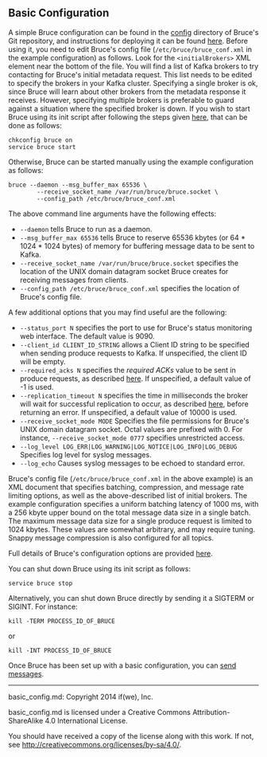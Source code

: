 ## Basic Configuration

A simple Bruce configuration can be found in the
[config](../config) directory of Bruce's Git repository, and instructions for
deploying it can be found [here](build_install.md#installing-bruce).  Before
using it, you need to edit Bruce's config file (`/etc/bruce/bruce_conf.xml` in
the example configuration) as follows.  Look for the `<initialBrokers>` XML
element near the bottom of the file.  You will find a list of Kafka brokers to
try contacting for Bruce's initial metadata request.  This list needs to be
edited to specify the brokers in your Kafka cluster.  Specifying a single
broker is ok, since Bruce will learn about other brokers from the metadata
response it receives.  However, specifying multiple brokers is preferable to
guard against a situation where the specified broker is down.  If you wish to
start Bruce using its init script after following the steps given
[here](build_install.md#installing-bruce), that can be done as follows:

```
chkconfig bruce on
service bruce start
```
Otherwise, Bruce can be started manually using the example configuration as
follows:

```
bruce --daemon --msg_buffer_max 65536 \
        --receive_socket_name /var/run/bruce/bruce.socket \
        --config_path /etc/bruce/bruce_conf.xml
```

The above command line arguments have the following effects:
* `--daemon` tells Bruce to run as a daemon.
* `--msg_buffer_max 65536` tells Bruce to reserve 65536 kbytes (or 64 * 1024 *
1024 bytes) of memory for buffering message data to be sent to Kafka.
* `--receive_socket_name /var/run/bruce/bruce.socket` specifies the location of
the UNIX domain datagram socket Bruce creates for receiving messages from
clients.
* `--config_path /etc/bruce/bruce_conf.xml` specifies the location of Bruce's
config file.

A few additional options that you may find useful are the following:
* `--status_port N` specifies the port to use for Bruce's status monitoring web
interface.  The default value is 9090.
* `--client_id CLIENT_ID_STRING` allows a Client ID string to be specified when
sending produce requests to Kafka.  If unspecified, the client ID will be
empty.
* `--required_acks N` specifies the *required ACKs* value to be sent in produce
requests, as described
[here](https://cwiki.apache.org/confluence/display/KAFKA/A+Guide+To+The+Kafka+Protocol#AGuideToTheKafkaProtocol-ProduceRequest).
If unspecified, a default value of -1 is used.
* `--replication_timeout N` specifies the time in milliseconds the broker will
wait for successful replication to occur, as described
[here](https://cwiki.apache.org/confluence/display/KAFKA/A+Guide+To+The+Kafka+Protocol#AGuideToTheKafkaProtocol-ProduceRequest),
before returning an error.  If unspecified, a default value of 10000 is used.
* `--receive_socket_mode MODE` Specifies the file permissions for Bruce's UNIX
domain datagram socket.  Octal values are prefixed with 0.  For instance,
`--receive_socket_mode 0777` specifies unrestricted access.
* `--log_level LOG_ERR|LOG_WARNING|LOG_NOTICE|LOG_INFO|LOG_DEBUG` Specifies log
level for syslog messages.
* `--log_echo` Causes syslog messages to be echoed to standard error.

Bruce's config file (`/etc/bruce/bruce_conf.xml` in the above example) is an
XML document that specifies batching, compression, and message rate limiting
options, as well as the above-described list of initial brokers.  The example
configuration specifies a uniform batching latency of 1000 ms, with a 256 kbyte
upper bound on the total message data size in a single batch.  The maximum
message data size for a single produce request is limited to 1024 kbytes.
These values are somewhat arbitrary, and may require tuning.  Snappy message
compression is also configured for all topics.

Full details of Bruce's configuration options are provided
[here](detailed_config.md).

You can shut down Bruce using its init script as follows:

```
service bruce stop
```

Alternatively, you can shut down Bruce directly by sending it a SIGTERM or
SIGINT.  For instance:

```
kill -TERM PROCESS_ID_OF_BRUCE
```

or

```
kill -INT PROCESS_ID_OF_BRUCE
```

Once Bruce has been set up with a basic configuration, you can
[send messages](../README.md#sending-messages).

-----

basic_config.md: Copyright 2014 if(we), Inc.

basic_config.md is licensed under a Creative Commons Attribution-ShareAlike 4.0
International License.

You should have received a copy of the license along with this work. If not,
see <http://creativecommons.org/licenses/by-sa/4.0/>.

